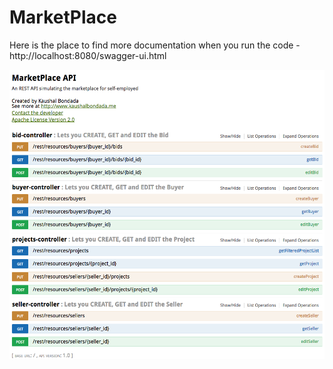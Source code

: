 # MarketPlace

Here is the place to find more documentation when you run the code - http://localhost:8080/swagger-ui.html

![API model diagram](src/main/resources/API_model_diagram.png)
